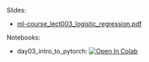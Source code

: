 Slides:

* [ml-course_lect003_logistic_regression.pdf](https://github.com/girafe-ai/ml-course/blob/25s_harbour/day03_linear_classification/ml_lect003_logistic_regression_style.pdf)

Notebooks:

* day03_intro_to_pytorch: [![Open In Colab](https://colab.research.google.com/assets/colab-badge.svg)](https://colab.research.google.com/github/girafe-ai/ml-course/blob/25s_harbour/day03_linear_classification/day03_intro_to_pytorch.ipynb)

